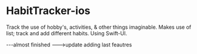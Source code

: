 # HabitTracker-ios
Track the use of hobby's, activities, &amp; other things imaginable. Makes use of list; track and add different habits. Using Swift-UI.

---almost finished 
--->update adding last feautres
